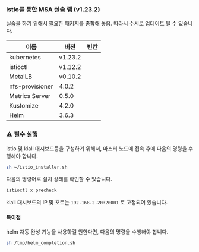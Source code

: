 ### istio를 통한 MSA 실습 랩 (v1.23.2)

실습을 하기 위해서 필요한 패키지를 종합해 놓음.
따라서 수시로 업데이트 될 수 있습니다.

이름              | 버전     |   빈칸
----            | ----    | ----
kubernetes      | v1.23.2 |
istioctl        | v1.12.2 |
MetalLB         | v0.10.2 |
nfs-provisioner | 4.0.2   |
Metrics Server  | 0.5.0   |
Kustomize       | 4.2.0   |
Helm            | 3.6.3   |

### ⚠ 필수 실행
istio 및 kiali 대시보드등을 구성하기 위해서, 마스터 노드에 접속 후에 다음의 명령을 수행해야 합니다.
```bash
sh ~/istio_installer.sh
```
다음의 명령어로 설치 상태를 확인할 수 있습니다.
```bash
istioctl x precheck
```
kiali 대시보드의 IP 및 포트는 `192.168.2.20:20001` 로 고정되어 있습니다.

#### 특이점
helm 자동 완성 기능을 사용하길 원한다면, 다음의 명령을 수행해야 합니다.
```bash
sh /tmp/helm_completion.sh
```
